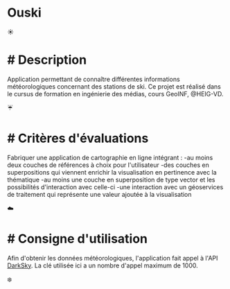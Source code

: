 # Ouski
:sunny:

# # Description
Application permettant de connaître différentes informations météorologiques concernant des stations de ski.
Ce projet est réalisé dans le cursus de formation en ingénierie des médias, cours GeoINF, @HEIG-VD.

:umbrella:

# # Critères d'évaluations
Fabriquer une application de cartographie en ligne intégrant :
    -au moins deux couches de références à choix pour l'utilisateur
    -des couches en superpositions qui viennent enrichir la visualisation en pertinence avec la thématique
    -au moins une couche en superposition de type vector et les possibilités d'interaction avec celle-ci
    -une interaction avec un géoservices de traitement qui représente une valeur ajoutée à la visualisation


:cloud:


# # Consigne d'utilisation
Afin d'obtenir les données météorologiques, l'application fait appel à l'API [DarkSky](https://darksky.net).
La clé utilisée ici a un nombre d'appel maximum de 1000.

:snowflake: